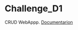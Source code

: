 # Challenge_D1
CRUD WebAppp.
[Documentarion](https://github.com/kelvinmagalhaes/Challenge_D1/tree/main/WebApplication7/WebApplication7/Docs/Doxygen)
